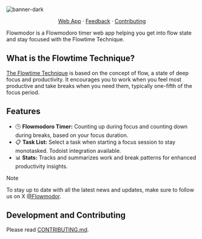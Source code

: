 ![banner-dark](https://github.com/flowmodor/flowmodor/assets/74842863/012aa76a-78d8-4de2-8c47-90a0f0a08118)

<div align="center">

[Web App](https://app.flowmodor.com) · [Feedback](https://app.flowmodor.com/feedback) · [Contributing](https://github.com/flowmodor/flowmodor/blob/main/CONTRIBUTING.md)

</div>

Flowmodor is a Flowmodoro timer web app helping you get into flow state and stay focused with the Flowtime Technique.

## What is the Flowtime Technique?

[The Flowtime Technique](https://flowmodor.com/blog/flowtime-technique) is based on the concept of flow, a state of deep focus and productivity. It encourages you to work when you feel most productive and take breaks when you need them, typically one-fifth of the focus period.

## Features

- 🕒 **Flowmodoro Timer:** Counting up during focus and counting down during breaks, based on your focus duration.
- 📋 **Task List:** Select a task when starting a focus session to stay monotasked. Todoist integration available.
- 📊 **Stats:** Tracks and summarizes work and break patterns for enhanced productivity insights.

> [!NOTE]
> To stay up to date with all the latest news and updates, make sure to follow us on X [@Flowmodor](https://twitter.com/flowmodor).

## Development and Contributing

Please read [CONTRIBUTING.md](https://github.com/flowmodor/flowmodor/blob/main/CONTRIBUTING.md).
